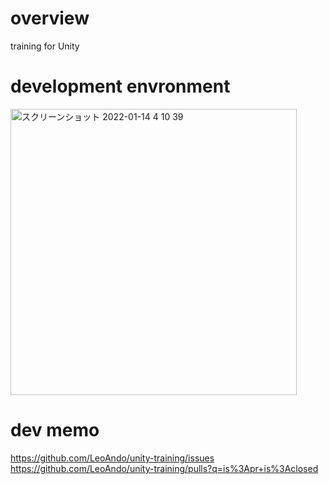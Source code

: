 # overview

training for Unity

# development envronment

<img width="458" alt="スクリーンショット 2022-01-14 4 10 39" src="https://user-images.githubusercontent.com/16476224/149394024-1398f950-6d3f-4953-8c82-89a2d048ab62.png">

# dev memo

https://github.com/LeoAndo/unity-training/issues<br>
https://github.com/LeoAndo/unity-training/pulls?q=is%3Apr+is%3Aclosed<br>
